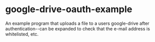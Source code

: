 google-drive-oauth-example
==========================

An example program that uploads a file to a users google-drive after authentication--can be expanded to check that the e-mail address is whitelisted, etc.
